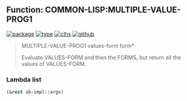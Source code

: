 ## Function: COMMON-LISP:MULTIPLE-VALUE-PROG1
[![package](https://img.shields.io/badge/Package-COMMON--LISP-5f9ea0.svg?style=social&colorA=999999)](../) [![type](https://img.shields.io/badge/Type-Function-5f9ea0.svg?style=social&colorA=999999)](../#function) [![clhs](https://img.shields.io/badge/CLHS-MULTIPLE--VALUE--PROG1-5f9ea0.svg?style=social&colorA=999999)](http://www.lispworks.com/documentation/HyperSpec/Body/s_mult_1.htm) [![github](https://img.shields.io/badge/GitHub-View_the_source-5f9ea0.svg?style=social&colorA=999999&logo=github)](https://github.com/sbcl/sbcl/blob/master/src/code/simple-fun.lisp/) 

> MULTIPLE-VALUE-PROG1 values-form form*
> 
> Evaluate VALUES-FORM and then the FORMS, but return all the values of
> VALUES-FORM.

### Lambda list
```cl
(&rest sb-impl::args)
```
